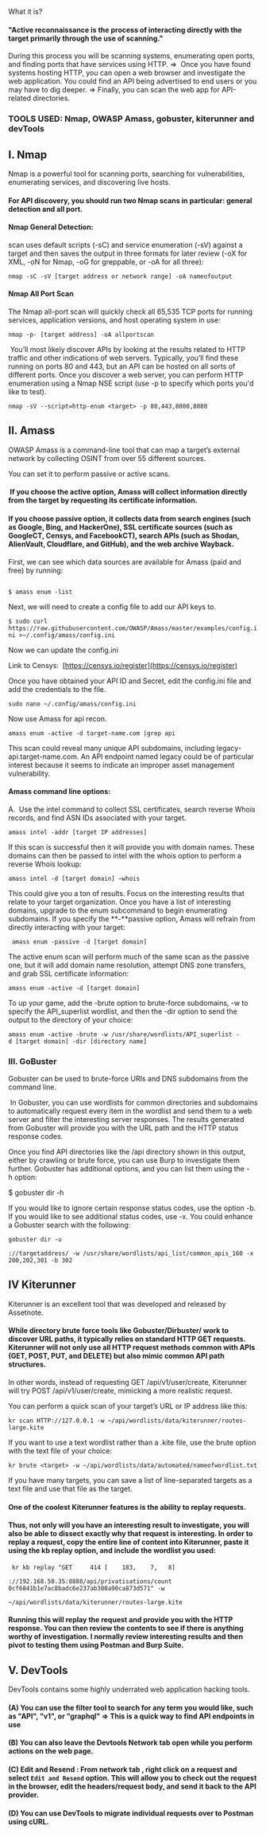 What it is? 
#### "Active reconnaissance is the process of interacting directly with the target primarily through the use of scanning."


During this process you will be scanning systems, enumerating open ports, and finding ports that have services using HTTP. =>  Once you have found systems hosting HTTP, you can open a web browser and investigate the web application. You could find an API being advertised to end users or you may have to dig deeper. => Finally, you can scan the web app for API-related directories.

### TOOLS USED: Nmap, OWASP Amass, gobuster, kiterunner and devTools

## I. Nmap

Nmap is a powerful tool for scanning ports, searching for vulnerabilities, enumerating services, and discovering live hosts.
#### For API discovery, you should run two Nmap scans in particular: general detection and all port.

#### Nmap General Detection: 
scan uses default scripts (-sC) and service enumeration (-sV) against a target and then saves the output in three formats for later review (-oX for XML, -oN for Nmap, -oG for greppable, or -oA for all three):

```
nmap -sC -sV [target address or network range] -oA nameofoutput
```


#### Nmap All Port Scan

The Nmap all-port scan will quickly check all 65,535 TCP ports for running services, application versions, and host operating system in use:

```
nmap -p- [target address] -oA allportscan
```

 You’ll most likely discover APIs by looking at the results related to HTTP traffic and other indications of web servers. Typically, you’ll find these running on ports 80 and 443, but an API can be hosted on all sorts of different ports. Once you discover a web server, you can perform HTTP enumeration using a Nmap NSE script (use -p to specify which ports you'd like to test).

```
nmap -sV --script=http-enum <target> -p 80,443,8000,8080
```


## II. Amass

OWASP Amass is a command-line tool that can map a target’s external network by collecting OSINT from over 55 different sources.

You can set it to perform passive or active scans.

####  If you choose the active option, Amass will collect information directly from the target by requesting its certificate information.

#### If you choose passive option, it collects data from search engines (such as Google, Bing, and HackerOne), SSL certificate sources (such as GoogleCT, Censys, and FacebookCT), search APIs (such as Shodan, AlienVault, Cloudflare, and GitHub), and the web archive Wayback.


First, we can see which data sources are available for Amass (paid and free) by running:  
```

$ amass enum -list
```

Next, we will need to create a config file to add our API keys to.

`$ sudo curl https://raw.githubusercontent.com/OWASP/Amass/master/examples/config.ini >~/.config/amass/config.ini`

Now we can update the config.ini

Link to Censys:  [https://censys.io/register](https://censys.io/register)

Once you have obtained your API ID and Secret, edit the config.ini file and add the credentials to the file.

```
sudo nano ~/.config/amass/config.ini
```

Now use Amass for api recon.

```
amass enum -active -d target-name.com |grep api
```

This scan could reveal many unique API subdomains, including legacy-api.target-name.com. An API endpoint named legacy could be of particular interest because it seems to indicate an improper asset management vulnerability.

#### Amass command line options:

A.  Use the intel command to collect SSL certificates, search reverse Whois records, and find ASN IDs associated with your target.

```
amass intel -addr [target IP addresses]
```

If this scan is successful then it will provide you with domain names. 
These domains can then be passed to intel with the whois option to perform a reverse Whois lookup:

```
amass intel -d [target domain] –whois
```

This could give you a ton of results. Focus on the interesting results that relate to your target organization. Once you have a list of interesting domains, upgrade to the enum subcommand to begin enumerating subdomains. If you specify the **-**passive option, Amass will refrain from directly interacting with your target:

```
 amass enum -passive -d [target domain]
```

The active enum scan will perform much of the same scan as the passive one, but it will add domain name resolution, attempt DNS zone transfers, and grab SSL certificate information:

```
amass enum -active -d [target domain]
```

To up your game, add the -brute option to brute-force subdomains, -w to specify the API_superlist wordlist, and then the -dir option to send the output to the directory of your choice:

```
amass enum -active -brute -w /usr/share/wordlists/API_superlist -d [target domain] -dir [directory name]
```


### III. GoBuster

Gobuster can be used to brute-force URIs and DNS subdomains from the command line.

 In Gobuster, you can use wordlists for common directories and subdomains to automatically request every item in the wordlist and send them to a web server and filter the interesting server responses. The results generated from Gobuster will provide you with the URL path and the HTTP status response codes.

Once you find API directories like the /api directory shown in this output, either by crawling or brute force, you can use Burp to investigate them further. Gobuster has additional options, and you can list them using the -h option:

$ gobuster dir -h

If you would like to ignore certain response status codes, use the option -b. If you would like to see additional status codes, use -x. You could enhance a Gobuster search with the following:

```
gobuster dir -u

://targetaddress/ -w /usr/share/wordlists/api_list/common_apis_160 -x 200,202,301 -b 302
```


## IV Kiterunner

Kiterunner is an excellent tool that was developed and released by Assetnote.

#### While directory brute force tools like Gobuster/Dirbuster/ work to discover URL paths, it typically relies on standard HTTP GET requests. Kiterunner will not only use all HTTP request methods common with APIs (GET, POST, PUT, and DELETE) but also mimic common API path structures.

In other words, instead of requesting GET /api/v1/user/create, Kiterunner will try POST /api/v1/user/create, mimicking a more realistic request.

You can perform a quick scan of your target’s URL or IP address like this:

```
kr scan HTTP://127.0.0.1 -w ~/api/wordlists/data/kiterunner/routes-large.kite
```

If you want to use a text wordlist rather than a .kite file, use the brute option with the text file of your choice:

```
kr brute <target> -w ~/api/wordlists/data/automated/nameofwordlist.txt
```

If you have many targets, you can save a list of line-separated targets as a text file and use that file as the target.

#### One of the coolest Kiterunner features is the ability to replay requests.

#### Thus, not only will you have an interesting result to investigate, you will also be able to dissect exactly why that request is interesting. In order to replay a request, copy the entire line of content into Kiterunner, paste it using the kb replay option, and include the wordlist you used:

```
 kr kb replay "GET     414 [    183,    7,   8]

://192.168.50.35:8888/api/privatisations/count 0cf6841b1e7ac8badc6e237ab300a90ca873d571" -w

~/api/wordlists/data/kiterunner/routes-large.kite
```


#### Running this will replay the request and provide you with the HTTP response. You can then review the contents to see if there is anything worthy of investigation. I normally review interesting results and then pivot to testing them using Postman and Burp Suite.


## V. DevTools

DevTools contains some highly underrated web application hacking tools. 

#### (A) You can use the filter tool to search for any term you would like, such as "API", "v1", or "graphql" => This is a quick way to find API endpoints in use

#### (B) You can also leave the Devtools Network tab open while you perform actions on the web page.

#### (C) Edit and Resend : From network tab , right click on a request and select `Edit and Resend` option. This will allow you to check out the request in the browser, edit the headers/request body, and send it back to the API provider.

#### (D) You can use DevTools to migrate individual requests over to Postman using cURL.

